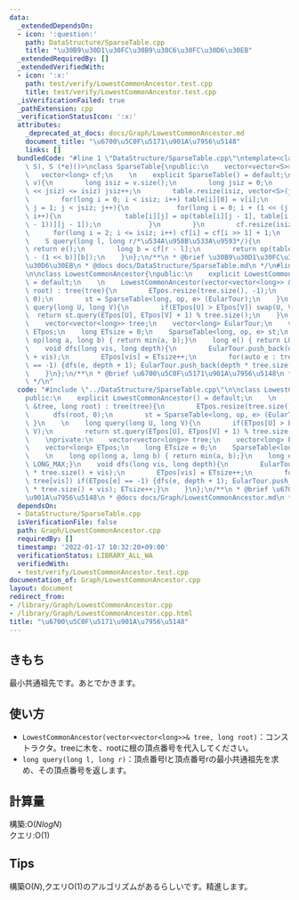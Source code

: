 ```yaml
---
data:
  _extendedDependsOn:
  - icon: ':question:'
    path: DataStructure/SparseTable.cpp
    title: "\u30B9\u30D1\u30FC\u30B9\u30C6\u30FC\u30D6\u30EB"
  _extendedRequiredBy: []
  _extendedVerifiedWith:
  - icon: ':x:'
    path: test/verify/LowestCommonAncestor.test.cpp
    title: test/verify/LowestCommonAncestor.test.cpp
  _isVerificationFailed: true
  _pathExtension: cpp
  _verificationStatusIcon: ':x:'
  attributes:
    _deprecated_at_docs: docs/Graph/LowestCommonAncestor.md
    document_title: "\u6700\u5C0F\u5171\u901A\u7956\u5148"
    links: []
  bundledCode: "#line 1 \"DataStructure/SparseTable.cpp\"\ntemplate<class S, S (*op)(S,\
    \ S), S (*e)()>\nclass SparseTable{\npublic:\n    vector<vector<S>> table;\n \
    \   vector<long> cf;\n    \n    explicit SparseTable() = default;\n    \n    SparseTable(vector<S>&\
    \ v){\n        long isiz = v.size();\n        long jsiz = 0;\n        while((1\
    \ << jsiz) <= isiz) jsiz++;\n        table.resize(isiz, vector<S>(jsiz, e()));\n\
    \        for(long i = 0; i < isiz; i++) table[i][0] = v[i];\n        for(long\
    \ j = 1; j < jsiz; j++){\n            for(long i = 0; i + (1 << (j - 1)) < isiz;\
    \ i++){\n                table[i][j] = op(table[i][j - 1], table[i + (1 << (j\
    \ - 1))][j - 1]);\n            }\n        }\n        cf.resize(isiz + 1);\n  \
    \      for(long i = 2; i <= isiz; i++) cf[i] = cf[i >> 1] + 1;\n    }\n    \n\
    \    S query(long l, long r/*\u534A\u958B\u533A\u9593*/){\n        if(l == r)\
    \ return e();\n        long b = cf[r - l];\n        return op(table[l][b], table[r\
    \ - (1 << b)][b]);\n    }\n};\n/**\n * @brief \u30B9\u30D1\u30FC\u30B9\u30C6\u30FC\
    \u30D6\u30EB\n * @docs docs/DataStructure/SparseTable.md\n */\n#line 2 \"Graph/LowestCommonAncestor.cpp\"\
    \n\nclass LowestCommonAncestor{\npublic:\n    explicit LowestCommonAncestor()\
    \ = default;\n    \n    LowestCommonAncestor(vector<vector<long>> &tree, long\
    \ root) : tree(tree){\n        ETpos.resize(tree.size(), -1);\n        dfs(root,\
    \ 0);\n        st = SparseTable<long, op, e> (EularTour);\n    }\n    \n    long\
    \ query(long U, long V){\n        if(ETpos[U] > ETpos[V]) swap(U, V);\n      \
    \  return st.query(ETpos[U], ETpos[V] + 1) % tree.size();\n    }\n    \nprivate:\n\
    \    vector<vector<long>> tree;\n    vector<long> EularTour;\n    vector<long>\
    \ ETpos;\n    long ETsize = 0;\n    SparseTable<long, op, e> st;\n    \n    long\
    \ op(long a, long b) { return min(a, b);}\n    long e() { return LONG_MAX;}\n\
    \    void dfs(long vis, long depth){\n        EularTour.push_back(depth * tree.size()\
    \ + vis);\n        ETpos[vis] = ETsize++;\n        for(auto e : tree[vis]) if(ETpos[e]\
    \ == -1) {dfs(e, depth + 1); EularTour.push_back(depth * tree.size() + vis); ETsize++;}\n\
    \    }\n};\n/**\n * @brief \u6700\u5C0F\u5171\u901A\u7956\u5148\n * @docs docs/Graph/LowestCommonAncestor.md\n\
    \ */\n"
  code: "#include \"../DataStructure/SparseTable.cpp\"\n\nclass LowestCommonAncestor{\n\
    public:\n    explicit LowestCommonAncestor() = default;\n    \n    LowestCommonAncestor(vector<vector<long>>\
    \ &tree, long root) : tree(tree){\n        ETpos.resize(tree.size(), -1);\n  \
    \      dfs(root, 0);\n        st = SparseTable<long, op, e> (EularTour);\n   \
    \ }\n    \n    long query(long U, long V){\n        if(ETpos[U] > ETpos[V]) swap(U,\
    \ V);\n        return st.query(ETpos[U], ETpos[V] + 1) % tree.size();\n    }\n\
    \    \nprivate:\n    vector<vector<long>> tree;\n    vector<long> EularTour;\n\
    \    vector<long> ETpos;\n    long ETsize = 0;\n    SparseTable<long, op, e> st;\n\
    \    \n    long op(long a, long b) { return min(a, b);}\n    long e() { return\
    \ LONG_MAX;}\n    void dfs(long vis, long depth){\n        EularTour.push_back(depth\
    \ * tree.size() + vis);\n        ETpos[vis] = ETsize++;\n        for(auto e :\
    \ tree[vis]) if(ETpos[e] == -1) {dfs(e, depth + 1); EularTour.push_back(depth\
    \ * tree.size() + vis); ETsize++;}\n    }\n};\n/**\n * @brief \u6700\u5C0F\u5171\
    \u901A\u7956\u5148\n * @docs docs/Graph/LowestCommonAncestor.md\n */\n"
  dependsOn:
  - DataStructure/SparseTable.cpp
  isVerificationFile: false
  path: Graph/LowestCommonAncestor.cpp
  requiredBy: []
  timestamp: '2022-01-17 10:32:20+09:00'
  verificationStatus: LIBRARY_ALL_WA
  verifiedWith:
  - test/verify/LowestCommonAncestor.test.cpp
documentation_of: Graph/LowestCommonAncestor.cpp
layout: document
redirect_from:
- /library/Graph/LowestCommonAncestor.cpp
- /library/Graph/LowestCommonAncestor.cpp.html
title: "\u6700\u5C0F\u5171\u901A\u7956\u5148"
---
```

## きもち

最小共通祖先です。あとでかきます。  

## 使い方  
- `LowestCommonAncestor(vector<vector<long>>& tree, long root)`：コンストラクタ。treeに木を、rootに根の頂点番号を代入してください。  
- `long query(long l, long r)`：頂点番号lと頂点番号rの最小共通祖先を求め、その頂点番号を返します。  

## 計算量

構築:$\mathrm{O}(NlogN)$  
クエリ:$\mathrm{O}(1)$  

## Tips

構築$\mathrm{O}(N)$,クエリ$\mathrm{O}(1)$のアルゴリズムがあるらしいです。精進します。  
